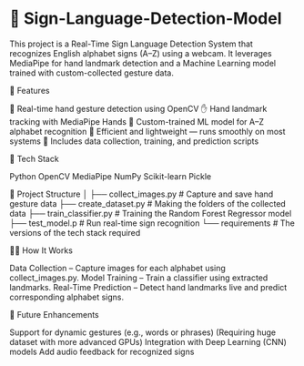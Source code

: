 # 🧠 Sign-Language-Detection-Model

This project is a Real-Time Sign Language Detection System that recognizes English alphabet signs (A–Z) using a webcam. It leverages MediaPipe for hand landmark detection and a Machine Learning model trained with custom-collected gesture data.

🚀 Features

📸 Real-time hand gesture detection using OpenCV
✋ Hand landmark tracking with MediaPipe Hands
🧩 Custom-trained ML model for A–Z alphabet recognition
🧠 Efficient and lightweight — runs smoothly on most systems
💾 Includes data collection, training, and prediction scripts

🧰 Tech Stack

Python
OpenCV
MediaPipe
NumPy
Scikit-learn
Pickle

📂 Project Structure
│
├── collect_images.py      # Capture and save hand gesture data
├── create_dataset.py      # Making the folders of the collected data
├── train_classifier.py    # Training the Random Forest Regressor model 
├── test_model.p           # Run real-time sign recognition
└── requirements           # The versions of the tech stack required

🧑‍💻 How It Works

Data Collection – Capture images for each alphabet using collect_images.py.
Model Training – Train a classifier using extracted landmarks.
Real-Time Prediction – Detect hand landmarks live and predict corresponding alphabet signs.

🎯 Future Enhancements

Support for dynamic gestures (e.g., words or phrases) (Requiring huge dataset with more advanced GPUs)
Integration with Deep Learning (CNN) models
Add audio feedback for recognized signs
